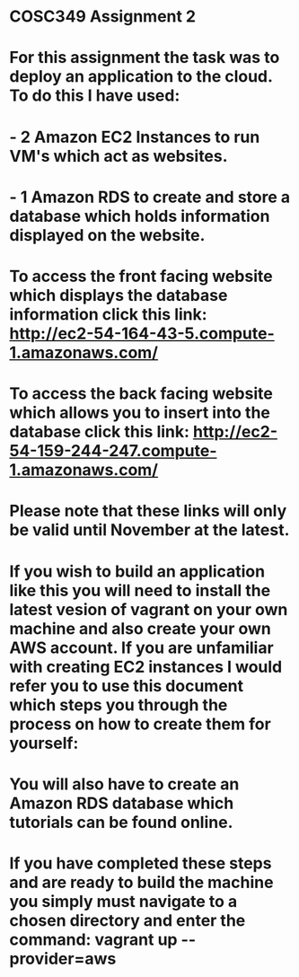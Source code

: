 # COSC349 Assignment 2
#
#
# For this assignment the task was to deploy an application to the cloud. To do this I have used:
# - 2 Amazon EC2 Instances to run VM's which act as websites.
# - 1 Amazon RDS to create and store a database which holds information displayed on the website. 
#
# To access the front facing website which displays the database information click this link: http://ec2-54-164-43-5.compute-1.amazonaws.com/
# To access the back facing website which allows you to insert into the database click this link: http://ec2-54-159-244-247.compute-1.amazonaws.com/
# Please note that these links will only be valid until November at the latest. 
# 
# If you wish to build an application like this you will need to install the latest vesion of vagrant on your own machine and also create your own AWS account. If you are unfamiliar with creating EC2 instances I would refer you to use this document which steps you through the process on how to create them for yourself: 
# You will also have to create an Amazon RDS database which tutorials can be found online. 
#
# If you have completed these steps and are ready to build the machine you simply must navigate to a chosen directory and enter the command: vagrant up --provider=aws